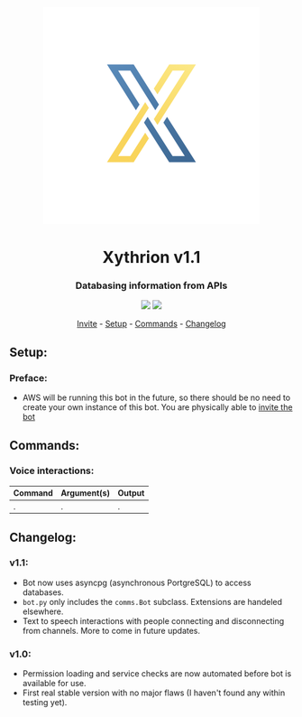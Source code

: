 <p align="center">
    <img src="/images/icon.png"/>
</p>

<h1 align="center">Xythrion v1.1</h1>

<h3 align="center">Databasing information from APIs</h3>

<p align="center">
    <img src="https://img.shields.io/apm/l/vim-mode.svg"/>
    <img src="https://img.shields.io/badge/python-3.7.4-green.svg">
</p>

<p align="center">
    <a href="https://discordapp.com/oauth2/authorize?client_id=591885341812850699&scope=bot&permissions=335400150">Invite</a> -
    <a href="#setup">Setup</a> -
    <a href="#commands">Commands</a> -
    <a href="#changelog">Changelog</a>
</p>


## Setup:
### Preface: 
* AWS will be running this bot in the future, so there should be no need to create your own instance of this bot. You are physically able to [invite the bot](https://discordapp.com/oauth2/authorize?client_id=591885341812850699&scope=bot&permissions=335400150)


## Commands:

### Voice interactions:
|  Command  |  Argument(s)  |  Output  |
| ------------- | ------------- | ------------- |
|  .  |  .  |  .  |




## Changelog:

### v1.1:
* Bot now uses asyncpg (asynchronous PortgreSQL) to access databases.
* `bot.py` only includes the `comms.Bot` subclass. Extensions are handeled elsewhere.
* Text to speech interactions with people connecting and disconnecting from channels. More to come in future updates.


### v1.0:
* Permission loading and service checks are now automated before bot is available for use.
* First real stable version with no major flaws (I haven't found any within testing yet).
